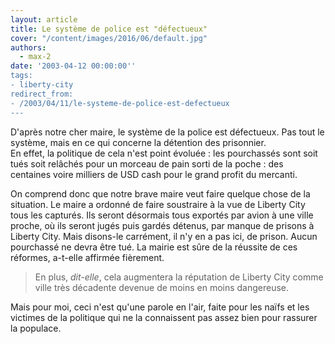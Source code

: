 ```yaml
---
layout: article
title: Le système de police est "défectueux"
cover: "/content/images/2016/06/default.jpg"
authors:
  - max-2
date: '2003-04-12 00:00:00''
tags:
- liberty-city
redirect_from:
- /2003/04/11/le-systeme-de-police-est-defectueux
---
```


D'après notre cher maire, le système de la police est défectueux. Pas tout le système, mais en ce qui concerne la détention des prisonnier.  
En effet, la politique de cela n'est point évoluée : les pourchassés sont soit tués soit relâchés pour un morceau de pain sorti de la poche : des centaines voire milliers de USD cash pour le grand profit du mercanti.

On comprend donc que notre brave maire veut faire quelque chose de la situation. Le maire a ordonné de faire soustraire à la vue de Liberty City tous les capturés. Ils seront désormais tous exportés par avion à une ville proche, où ils seront jugés puis gardés détenus, par manque de prisons à Liberty City. Mais disons-le carrément, il n'y en a pas ici, de prison. Aucun pourchassé ne devra être tué. La mairie est sûre de la réussite de ces réformes, a-t-elle affirmée fièrement.

> En plus, _dit-elle_, cela augmentera la réputation de Liberty City comme ville très décadente devenue de moins en moins dangereuse.

Mais pour moi, ceci n'est qu'une parole en l'air, faite pour les naïfs et les victimes de la politique qui ne la connaissent pas assez bien pour rassurer la populace.